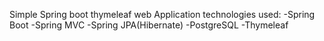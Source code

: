 Simple Spring boot thymeleaf web Application
technologies used:
-Spring Boot
-Spring MVC
-Spring JPA(Hibernate)
-PostgreSQL
-Thymeleaf